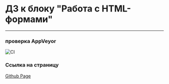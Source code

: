 # ДЗ к блоку "Работа с HTML-формами"
---
### **проверка AppVeyor**

![CI](https://github.com/Sinsl/ahj-homework-popover/actions/workflows/web.yml/badge.svg)

### **Ссылка на страницу**
[Github Page](https://sinsl.github.io/ahj-homework-popover/)
